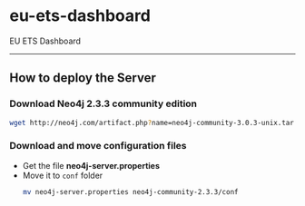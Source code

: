 # eu-ets-dashboard
EU ETS Dashboard

----

## How to deploy the Server



### Download Neo4j 2.3.3 community edition

``` bash
wget http://neo4j.com/artifact.php?name=neo4j-community-3.0.3-unix.tar.gz
```

### Download and move configuration files

 * Get the file **neo4j-server.properties**
 * Move it to `conf` folder
   ``` bash
   mv neo4j-server.properties neo4j-community-2.3.3/conf
   ```


